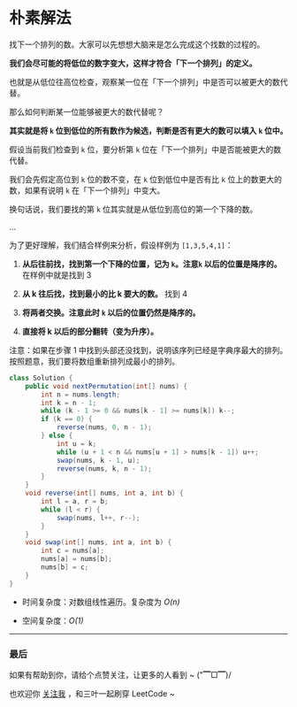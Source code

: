 # 朴素解法

找下一个排列的数。大家可以先想想大脑来是怎么完成这个找数的过程的。

**我们会尽可能的将低位的数字变大，这样才符合「下一个排列」的定义。**

也就是从低位往高位检查，观察某一位在「下一个排列」中是否可以被更大的数代替。

那么如何判断某一位能够被更大的数代替呢？

**其实就是将 `k` 位到低位的所有数作为候选，判断是否有更大的数可以填入 `k` 位中。**

假设当前我们检查到 `k` 位，要分析第 `k` 位在「下一个排列」中是否能被更大的数代替。

我们会先假定高位到 `k` 位的数不变，在 `k` 位到低位中是否有比 `k` 位上的数更大的数，如果有说明 `k` 在「下一个排列」中变大。

换句话说，我们要找的第 `k` 位其实就是从低位到高位的第一个下降的数。

...

为了更好理解，我们结合样例来分析，假设样例为 `[1,3,5,4,1]`：

1. **从后往前找，找到第一个下降的位置，记为 `k`。注意`k` 以后的位置是降序的。** 在样例中就是找到 3

2. **从 k 往后找，找到最小的比 k 要大的数。** 找到 4

3. **将两者交换。注意此时 `k` 以后的位置仍然是降序的。**

4. **直接将 k 以后的部分翻转（变为升序）。**

注意：如果在步骤 1 中找到头部还没找到，说明该序列已经是字典序最大的排列。按照题意，我们要将数组重新排列成最小的排列。

```java
class Solution {
    public void nextPermutation(int[] nums) {
        int n = nums.length;
        int k = n - 1;
        while (k - 1 >= 0 && nums[k - 1] >= nums[k]) k--;
        if (k == 0) {
            reverse(nums, 0, n - 1);
        } else {
            int u = k;
            while (u + 1 < n && nums[u + 1] > nums[k - 1]) u++;
            swap(nums, k - 1, u);
            reverse(nums, k, n - 1);
        }
    }
    void reverse(int[] nums, int a, int b) {
        int l = a, r = b;
        while (l < r) {
            swap(nums, l++, r--);
        }
    }
    void swap(int[] nums, int a, int b) {
        int c = nums[a];
        nums[a] = nums[b];
        nums[b] = c;
    }
}
```
* 时间复杂度：对数组线性遍历。复杂度为 *O(n)*

* 空间复杂度：*O(1)*

***
### 最后

如果有帮助到你，请给个点赞关注，让更多的人看到 ~ ("▔□▔)/

也欢迎你 [关注我](http://wechat.peterxx.com/qr_code_promote.html) ，和三叶一起刷穿 LeetCode ~ 